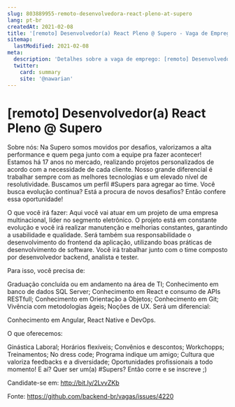 ```yaml
---
slug: 803889955-remoto-desenvolvedora-react-pleno-at-supero
lang: pt-br
createdAt: 2021-02-08
title: '[remoto] Desenvolvedor(a) React Pleno @ Supero - Vaga de Emprego'
sitemap:
  lastModified: 2021-02-08
meta:
  description: 'Detalhes sobre a vaga de emprego: [remoto] Desenvolvedor(a) React Pleno @ Supero'
  twitter:
    card: summary
    site: '@nawarian'
---
```


# [remoto] Desenvolvedor(a) React Pleno @ Supero

Sobre nós:
Na Supero somos movidos por desafios, valorizamos a alta performance e quem pega junto com a equipe pra fazer acontecer! Estamos há 17 anos no mercado, realizando projetos personalizados de acordo com a necessidade de cada cliente. Nosso grande diferencial é trabalhar sempre com as melhores tecnologias e um elevado nível de resolutividade.
Buscamos um perfil #Supers para agregar ao time. Você busca evolução contínua? Está a procura de novos desafios? Então confere essa oportunidade!

O que você irá fazer:
Aqui você vai atuar em um projeto de uma empresa multinacional, líder no segmento eletrônico. O projeto está em constante evolução e você irá realizar manutenção e melhorias constantes, garantindo a usabilidade e qualidade. Será também sua responsabilidade o desenvolvimento do frontend da aplicação, utilizando boas práticas de desenvolvimento de software. Você irá trabalhar junto com o time composto por desenvolvedor backend, analista e tester.

Para isso, você precisa de:

Graduação concluída ou em andamento na área de TI;
Conhecimento em banco de dados SQL Server;
Conhecimento em React e consumo de APIs RESTfull;
Conhecimento em Orientação a Objetos;
Conhecimento em Git;
Vivência com metodologias ágeis;
Noções de UX.
Será um diferencial:

Conhecimento em Angular, React Native e DevOps.

O que oferecemos:

Ginástica Laboral;
Horários flexíveis;
Convênios e descontos;
Workchopps;
Treinamentos;
No dress code;
Programa indique um amigo;
Cultura que valoriza feedbacks e a diversidade;
Oportunidades profissionais a todo momento!
E aí? Quer ser um(a) #Supers? Então corre e se inscreve ;)

Candidate-se em: http://bit.ly/2LvvZKb

Fonte: https://github.com/backend-br/vagas/issues/4220